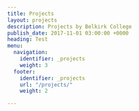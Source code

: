 ```yaml
---
title: Projects
layout: projects
description: Projects by Belkirk College
publish_date: 2017-11-01 03:00:00 +0000
heading: Test
menu:
  navigation:
    identifier: _projects
    weight: 3
  footer:
    identifier: _projects
    url: "/projects/"
    weight: 2

---
```

